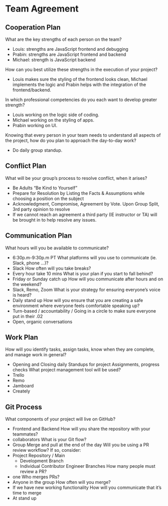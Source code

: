 # Team Agreement

## Cooperation Plan

What are the key strengths of each person on the team?
 - Louis: strengths are JavaScript frontend and debugging 
 - Prabin: strengths  are JavaScript frontend and backend 
 - Michael: strength is JavaScript backend
 
How can you best utilize these strengths in the execution of your project?
 - Louis makes sure the styling of the frontend looks clean, Michael implements the logic and Prabin helps with the integration of the frontend/backend.

In which professional competencies do you each want to develop greater strength?
 - Louis working on the logic side of coding.
 - Michael working on the styling of apps.
 - Prabin working on UI.
   
Knowing that every person in your team needs to understand all aspects of the project, how do you plan to approach the day-to-day work?
 - Do daily group standup.

## Conflict Plan

What will be your group’s process to resolve conflict, when it arises?
 - Be Adults “Be Kind to Yourself”
 - Prepare for Resolution by Listing the Facts & Assumptions while choosing a position on the subject
 - Acknowledgment, Compromise, Agreement by Vote. Upon Group Split, 3rd party opinion to resolve
 - If we cannot reach an agreement a third party (IE instructor or TA) will be brought in to help resolve any issues.

## Communication Plan

What hours will you be available to communicate?
 - 6:30p.m-9:30p.m PT
What platforms will you use to communicate (ie. Slack, phone …)?
 - Slack
How often will you take breaks?
 - Every hour take 10 mins
What is your plan if you start to fall behind?
 - Friday or Sunday catch up
How will you communicate after hours and on the weekend?
- Slack, Remo, Zoom
What is your strategy for ensuring everyone’s voice is heard?
- Daily stand up
How will you ensure that you are creating a safe environment where everyone feels comfortable speaking up?
- Turn-based / accountability / Going in a circle to make sure everyone put in their .02
- Open, organic conversations

## Work Plan

How will you identify tasks, assign tasks, know when they are complete, and manage work in general?
 - Opening and Closing daily Standups for project Assignments, progress checks
What project management tool will be used?
 - Trello
 - Remo
 - Jamboard
 - Creately
 
## Git Process

What components of your project will live on GitHub?
 - Frontend and Backend
How will you share the repository with your teammates?
 - collaborators
What is your Git flow?
 - Group Merge and pull at the end of the day
Will you be using a PR review workflow? If so, consider:
 - Project Repository / Main
    - Development Branch
    - Individual Contributor Engineer Branches
How many people must review a PR?
 - one
Who merges PRs?
 - Anyone in the group
How often will you merge?
 - If we have new working functionality
How will you communicate that it’s time to merge
 - At stand up
